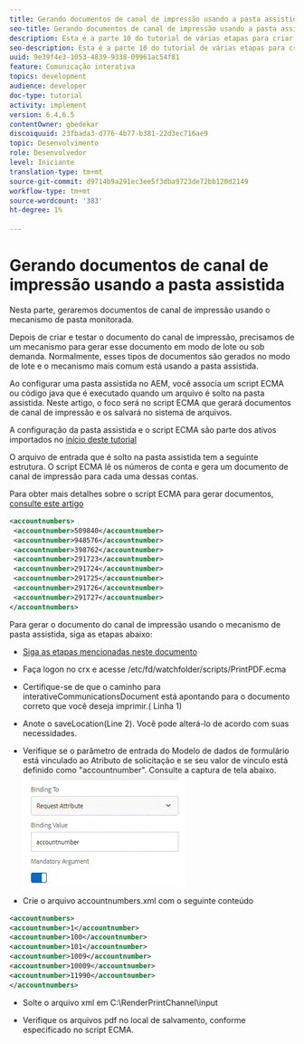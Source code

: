 ```yaml
---
title: Gerando documentos de canal de impressão usando a pasta assistida
seo-title: Gerando documentos de canal de impressão usando a pasta assistida
description: Esta é a parte 10 do tutorial de várias etapas para criar seu primeiro documento de comunicações interativas para o canal de impressão. Nesta parte, geraremos documentos de canal de impressão usando o mecanismo de pasta monitorada.
seo-description: Esta é a parte 10 do tutorial de várias etapas para criar seu primeiro documento de comunicações interativas para o canal de impressão. Nesta parte, geraremos documentos de canal de impressão usando o mecanismo de pasta monitorada.
uuid: 9e39f4e3-1053-4839-9338-09961ac54f81
feature: Comunicação interativa
topics: development
audience: developer
doc-type: tutorial
activity: implement
version: 6.4,6.5
contentOwner: gbedekar
discoiquuid: 23fbada3-d776-4b77-b381-22d3ec716ae9
topic: Desenvolvimento
role: Desenvolvedor
level: Iniciante
translation-type: tm+mt
source-git-commit: d9714b9a291ec3ee5f3dba9723de72bb120d2149
workflow-type: tm+mt
source-wordcount: '383'
ht-degree: 1%

---
```



# Gerando documentos de canal de impressão usando a pasta assistida

Nesta parte, geraremos documentos de canal de impressão usando o mecanismo de pasta monitorada.

Depois de criar e testar o documento do canal de impressão, precisamos de um mecanismo para gerar esse documento em modo de lote ou sob demanda. Normalmente, esses tipos de documentos são gerados no modo de lote e o mecanismo mais comum está usando a pasta assistida.

Ao configurar uma pasta assistida no AEM, você associa um script ECMA ou código java que é executado quando um arquivo é solto na pasta assistida. Neste artigo, o foco será no script ECMA que gerará documentos de canal de impressão e os salvará no sistema de arquivos.

A configuração da pasta assistida e o script ECMA são parte dos ativos importados no [início deste tutorial](introduction.md)

O arquivo de entrada que é solto na pasta assistida tem a seguinte estrutura. O script ECMA lê os números de conta e gera um documento de canal de impressão para cada uma dessas contas.

Para obter mais detalhes sobre o script ECMA para gerar documentos, [consulte este artigo](/help/forms/interactive-communications/generating-interactive-communications-print-document-using-api-tutorial-use.md)

```xml
<accountnumbers>
 <accountnumber>509840</accountnumber>
 <accountnumber>948576</accountnumber>
 <accountnumber>398762</accountnumber>
 <accountnumber>291723</accountnumber>
 <accountnumber>291724</accountnumber>
 <accountnumber>291725</accountnumber>
 <accountnumber>291726</accountnumber>
 <accountnumber>291727</accountnumber>
</accountnumbers>
```

Para gerar o documento do canal de impressão usando o mecanismo de pasta assistida, siga as etapas abaixo:

* [Siga as etapas mencionadas neste documento](/help/forms/adaptive-forms/service-user-tutorial-develop.md)

* Faça logon no crx e acesse /etc/fd/watchfolder/scripts/PrintPDF.ecma

* Certifique-se de que o caminho para interativeCommunicationsDocument está apontando para o documento correto que você deseja imprimir.( Linha 1)
* Anote o saveLocation(Line 2). Você pode alterá-lo de acordo com suas necessidades.
* Verifique se o parâmetro de entrada do Modelo de dados de formulário está vinculado ao Atributo de solicitação e se seu valor de vínculo está definido como &quot;accountnumber&quot;. Consulte a captura de tela abaixo.
   ![solicitação](assets/requestattributeprintchannel.gif)

* Crie o arquivo accountnumbers.xml com o seguinte conteúdo

```xml
<accountnumbers>
<accountnumber>1</accountnumber>
<accountnumber>100</accountnumber>
<accountnumber>101</accountnumber>
<accountnumber>1009</accountnumber>
<accountnumber>10009</accountnumber>
<accountnumber>11990</accountnumber>
</accountnumbers>
```

* Solte o arquivo xml em C:\RenderPrintChannel\input

* Verifique os arquivos pdf no local de salvamento, conforme especificado no script ECMA.




